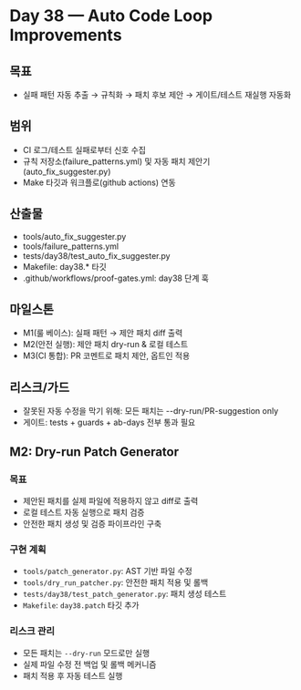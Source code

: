 # Day 38 — Auto Code Loop Improvements

## 목표
- 실패 패턴 자동 추출 → 규칙화 → 패치 후보 제안 → 게이트/테스트 재실행 자동화

## 범위
- CI 로그/테스트 실패로부터 신호 수집
- 규칙 저장소(failure_patterns.yml) 및 자동 패치 제안기(auto_fix_suggester.py)
- Make 타깃과 워크플로(github actions) 연동

## 산출물
- tools/auto_fix_suggester.py
- tools/failure_patterns.yml
- tests/day38/test_auto_fix_suggester.py
- Makefile: day38.* 타깃
- .github/workflows/proof-gates.yml: day38 단계 훅

## 마일스톤
- M1(룰 베이스): 실패 패턴 → 제안 패치 diff 출력
- M2(안전 실행): 제안 패치 dry-run & 로컬 테스트
- M3(CI 통합): PR 코멘트로 패치 제안, 옵트인 적용

## 리스크/가드
- 잘못된 자동 수정을 막기 위해: 모든 패치는 --dry-run/PR-suggestion only
- 게이트: tests + guards + ab-days 전부 통과 필요

## M2: Dry-run Patch Generator

### 목표
- 제안된 패치를 실제 파일에 적용하지 않고 diff로 출력
- 로컬 테스트 자동 실행으로 패치 검증
- 안전한 패치 생성 및 검증 파이프라인 구축

### 구현 계획
- `tools/patch_generator.py`: AST 기반 파일 수정
- `tools/dry_run_patcher.py`: 안전한 패치 적용 및 롤백
- `tests/day38/test_patch_generator.py`: 패치 생성 테스트
- `Makefile`: `day38.patch` 타깃 추가

### 리스크 관리
- 모든 패치는 `--dry-run` 모드로만 실행
- 실제 파일 수정 전 백업 및 롤백 메커니즘
- 패치 적용 후 자동 테스트 실행
